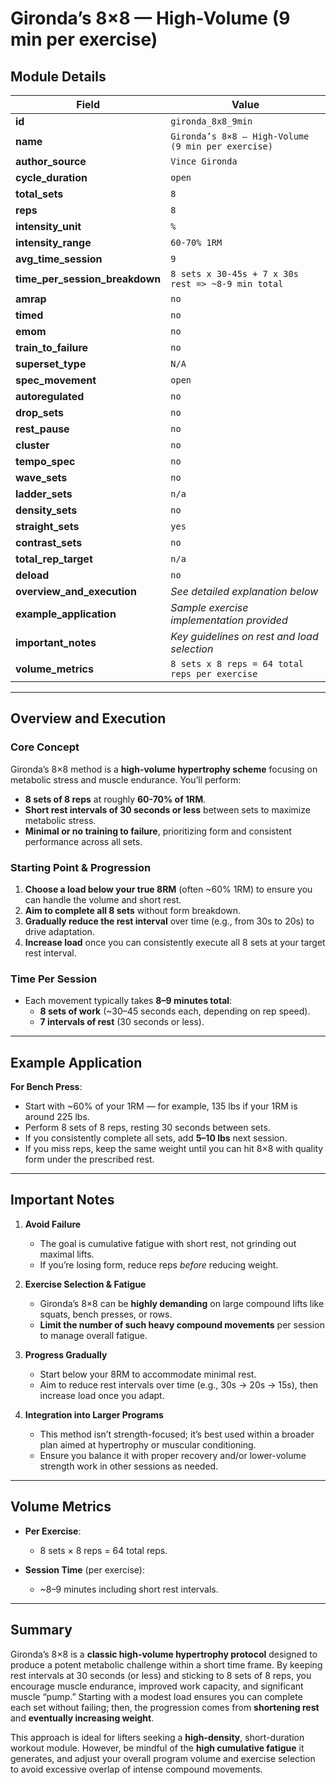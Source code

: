# Gironda’s 8×8 — High-Volume (9 min per exercise)

## Module Details

| Field                          | Value                                                                                      |
|--------------------------------|--------------------------------------------------------------------------------------------|
| **id**                         | `gironda_8x8_9min`                                                                         |
| **name**                       | `Gironda’s 8×8 — High-Volume (9 min per exercise)`                                         |
| **author_source**              | `Vince Gironda`                                                                            |
| **cycle_duration**             | `open`                                                                                     |
| **total_sets**                 | `8`                                                                                        |
| **reps**                       | `8`                                                                                        |
| **intensity_unit**             | `%`                                                                                        |
| **intensity_range**            | `60-70% 1RM`                                                                               |
| **avg_time_session**           | `9`                                                                                        |
| **time_per_session_breakdown** | `8 sets x 30-45s + 7 x 30s rest => ~8-9 min total`                                          |
| **amrap**                      | `no`                                                                                       |
| **timed**                      | `no`                                                                                       |
| **emom**                       | `no`                                                                                       |
| **train_to_failure**           | `no`                                                                                       |
| **superset_type**              | `N/A`                                                                                      |
| **spec_movement**              | `open`                                                                                     |
| **autoregulated**              | `no`                                                                                       |
| **drop_sets**                  | `no`                                                                                       |
| **rest_pause**                 | `no`                                                                                       |
| **cluster**                    | `no`                                                                                       |
| **tempo_spec**                 | `no`                                                                                       |
| **wave_sets**                  | `no`                                                                                       |
| **ladder_sets**                | `n/a`                                                                                      |
| **density_sets**               | `no`                                                                                       |
| **straight_sets**              | `yes`                                                                                      |
| **contrast_sets**              | `no`                                                                                       |
| **total_rep_target**           | `n/a`                                                                                      |
| **deload**                     | `no`                                                                                       |
| **overview_and_execution**     | *See detailed explanation below*                                                           |
| **example_application**        | *Sample exercise implementation provided*                                                  |
| **important_notes**            | *Key guidelines on rest and load selection*                                                |
| **volume_metrics**             | `8 sets x 8 reps = 64 total reps per exercise`                                             |

---

## Overview and Execution

### Core Concept
Gironda’s 8×8 method is a **high-volume hypertrophy scheme** focusing on metabolic stress and muscle endurance. You’ll perform:

- **8 sets of 8 reps** at roughly **60-70% of 1RM**.  
- **Short rest intervals of 30 seconds or less** between sets to maximize metabolic stress.
- **Minimal or no training to failure**, prioritizing form and consistent performance across all sets.

### Starting Point & Progression
1. **Choose a load below your true 8RM** (often ~60% 1RM) to ensure you can handle the volume and short rest.  
2. **Aim to complete all 8 sets** without form breakdown.  
3. **Gradually reduce the rest interval** over time (e.g., from 30s to 20s) to drive adaptation.  
4. **Increase load** once you can consistently execute all 8 sets at your target rest interval.

### Time Per Session
- Each movement typically takes **8–9 minutes total**:  
  - **8 sets of work** (~30–45 seconds each, depending on rep speed).  
  - **7 intervals of rest** (30 seconds or less).

---

## Example Application

**For Bench Press**:  
- Start with ~60% of your 1RM — for example, 135 lbs if your 1RM is around 225 lbs.  
- Perform 8 sets of 8 reps, resting 30 seconds between sets.  
- If you consistently complete all sets, add **5–10 lbs** next session.  
- If you miss reps, keep the same weight until you can hit 8×8 with quality form under the prescribed rest.

---

## Important Notes

1. **Avoid Failure**  
   - The goal is cumulative fatigue with short rest, not grinding out maximal lifts.  
   - If you’re losing form, reduce reps *before* reducing weight.

2. **Exercise Selection & Fatigue**  
   - Gironda’s 8×8 can be **highly demanding** on large compound lifts like squats, bench presses, or rows.  
   - **Limit the number of such heavy compound movements** per session to manage overall fatigue.

3. **Progress Gradually**  
   - Start below your 8RM to accommodate minimal rest.  
   - Aim to reduce rest intervals over time (e.g., 30s → 20s → 15s), then increase load once you adapt.

4. **Integration into Larger Programs**  
   - This method isn’t strength-focused; it’s best used within a broader plan aimed at hypertrophy or muscular conditioning.  
   - Ensure you balance it with proper recovery and/or lower-volume strength work in other sessions as needed.

---

## Volume Metrics

- **Per Exercise**:  
  - 8 sets × 8 reps = 64 total reps.

- **Session Time** (per exercise):  
  - ~8–9 minutes including short rest intervals.

---

## Summary

Gironda’s 8×8 is a **classic high-volume hypertrophy protocol** designed to produce a potent metabolic challenge within a short time frame. By keeping rest intervals at 30 seconds (or less) and sticking to 8 sets of 8 reps, you encourage muscle endurance, improved work capacity, and significant muscle “pump.” Starting with a modest load ensures you can complete each set without failing; then, the progression comes from **shortening rest** and **eventually increasing weight**.

This approach is ideal for lifters seeking a **high-density**, short-duration workout module. However, be mindful of the **high cumulative fatigue** it generates, and adjust your overall program volume and exercise selection to avoid excessive overlap of intense compound movements.
